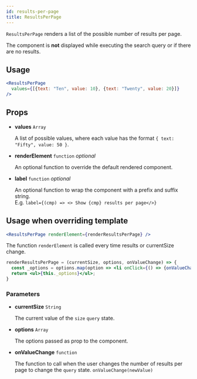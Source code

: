 ```yaml
---
id: results-per-page
title: ResultsPerPage
---
```


`ResultsPerPage` renders a list of the possible number of results per page.

The component is **not** displayed while executing the search query or if there are no results.

## Usage

```jsx
<ResultsPerPage
  values={[{text: "Ten", value: 10}, {text: "Twenty", value: 20}]}
/>
```

## Props

* **values** `Array`

  A list of possible values, where each value has the format `{ text: "Fifty", value: 50 }`.

* **renderElement** `function` *optional*

  An optional function to override the default rendered component.

- **label** `function` _optional_

  An optional function to wrap the component with a prefix and suffix string. <br />
  E.g. `label={(cmp) => <> Show {cmp} results per page</>}`

## Usage when overriding template

```jsx
<ResultsPerPage renderElement={renderResultsPerPage} />
```

The function `renderElement` is called every time results or currentSize change.

```jsx
renderResultsPerPage = (currentSize, options, onValueChange) => {
  const _options = options.map(option => <li onClick={() => {onValueChange(option.value)}}>{option.text}</li>);
  return <ul>{this._options}</ul>;
}
```

### Parameters

* **currentSize** `String`

  The current value of the `size` `query` state.

* **options** `Array`

  The options passed as prop to the component.

* **onValueChange** `function`

  The function to call when the user changes the number of results per page to change the `query` state. `onValueChange(newValue)`
